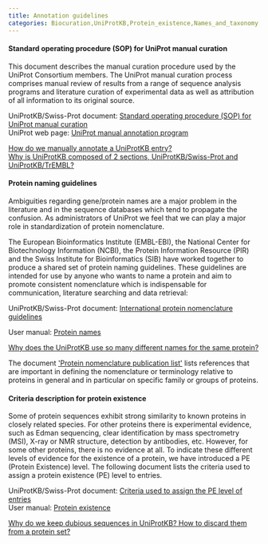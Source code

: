 ```yaml
---
title: Annotation guidelines
categories: Biocuration,UniProtKB,Protein_existence,Names_and_taxonomy,help
---
```


#### Standard operating procedure (SOP) for UniProt manual curation

This document describes the manual curation procedure used by the UniProt Consortium members. The UniProt manual curation process comprises manual review of results from a range of sequence analysis programs and literature curation of experimental data as well as attribution of all information to its original source.

UniProtKB/Swiss-Prot document: [Standard operating procedure (SOP) for UniProt manual curation](http://www.uniprot.org/docs/sop%5Fmanual%5Fcuration.pdf)  
UniProt web page: [UniProt manual annotation program](http://www.uniprot.org/program/)

[How do we manually annotate a UniProtKB entry?](http://www.uniprot.org/help/manual%5Fcuration)  
[Why is UniProtKB composed of 2 sections, UniProtKB/Swiss-Prot and UniProtKB/TrEMBL?](http://www.uniprot.org/help/uniprotkb%5Fsections)

#### Protein naming guidelines

Ambiguities regarding gene/protein names are a major problem in the literature and in the sequence databases which tend to propagate the confusion. As administrators of UniProt we feel that we can play a major role in standardization of protein nomenclature.

The European Bioinformatics Institute (EMBL-EBI), the National Center for Biotechnology Information (NCBI), the Protein Information Resource (PIR) and the Swiss Institute for Bioinformatics (SIB) have worked together to produce a shared set of protein naming guidelines. These guidelines are intended for use by anyone who wants to name a protein and aim to promote consistent nomenclature which is indispensable for communication, literature searching and data retrieval:

UniProtKB/Swiss-Prot document: [International protein nomenclature guidelines](http://www.uniprot.org/docs/International%5FProtein%5FNomenclature%5FGuidelines.pdf)

User manual: [Protein names](https://www.uniprot.org/help/protein%5fnames)

[Why does the UniProtKB use so many different names for the same protein?](http://www.uniprot.org/help/different%5Fprotein%5Fgene%5Fnames)

The document ['Protein nomenclature publication list'](http://www.uniprot.org/docs/nomlist) lists references that are important in defining the nomenclature or terminology relative to proteins in general and in particular on specific family or groups of proteins.

#### Criteria description for protein existence

Some of protein sequences exhibit strong similarity to known proteins in closely related species. For other proteins there is experimental evidence, such as Edman sequencing, clear identification by mass spectrometry (MSI), X-ray or NMR structure, detection by antibodies, etc. However, for some other proteins, there is no evidence at all. To indicate these different levels of evidence for the existence of a protein, we have introduced a PE (Protein Existence) level. The following document lists the criteria used to assign a protein existence (PE) level to entries.

UniProtKB/Swiss-Prot document: [Criteria used to assign the PE level of entries](http://www.uniprot.org/docs/pe%5Fcriteria)  
User manual: [Protein existence](https://www.uniprot.org/help/protein%5fexistence)

[Why do we keep dubious sequences in UniProtKB? How to discard them from a protein set?](http://www.uniprot.org/help/dubious%5Fsequences)
